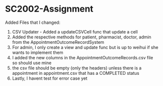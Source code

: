 # SC2002-Assignment
Added Files that I changed:
1) CSV Updater - Added a updateCSVCell func that update a cell
2) Added the respective methods for patient, pharmacist, doctor, admin from the AppointmentOutcomeRecordSystem
3) For admin, I only create a view and update func but is up to weihui if she wants to implement them
4) I added the new columns in the AppointmentOutcomeRecords.csv file so should use mine
5) the csv file should be empty (only the headers) unless there is a appointment in appointment.csv that has a COMPLETED status
6) Lastly, I havent test for error case yet
